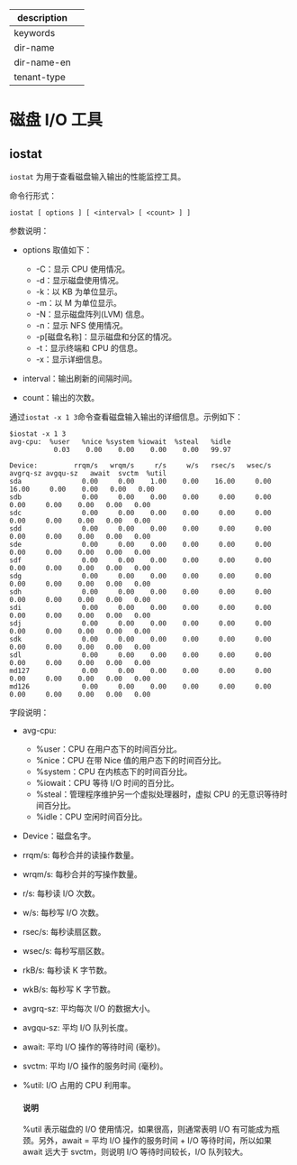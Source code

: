 |description||
|---|---|
|keywords||
|dir-name||
|dir-name-en||
|tenant-type||

# 磁盘 I/O 工具

## iostat

`iostat` 为用于查看磁盘输入输出的性能监控工具。

命令行形式：

```unknow
iostat [ options ] [ <interval> [ <count> ] ]
```

参数说明：

* options 取值如下：

  * -C：显示 CPU 使用情况。
  * -d：显示磁盘使用情况。
  * -k：以 KB 为单位显示。
  * -m：以 M 为单位显示。
  * -N：显示磁盘阵列(LVM) 信息。
  * -n：显示 NFS 使用情况。
  * -p[磁盘名称]：显示磁盘和分区的情况。
  * -t：显示终端和 CPU 的信息。
  * -x：显示详细信息。

* interval：输出刷新的间隔时间。

* count：输出的次数。

通过`iostat -x 1 3`命令查看磁盘输入输出的详细信息。示例如下：

```unknow
$iostat -x 1 3
avg-cpu:  %user   %nice %system %iowait  %steal   %idle
           0.03    0.00    0.00    0.00    0.00   99.97

Device:         rrqm/s   wrqm/s     r/s     w/s   rsec/s   wsec/s avgrq-sz avgqu-sz   await  svctm  %util
sda               0.00     0.00    1.00    0.00    16.00     0.00    16.00     0.00    0.00   0.00   0.00
sdb               0.00     0.00    0.00    0.00     0.00     0.00     0.00     0.00    0.00   0.00   0.00
sdc               0.00     0.00    0.00    0.00     0.00     0.00     0.00     0.00    0.00   0.00   0.00
sdd               0.00     0.00    0.00    0.00     0.00     0.00     0.00     0.00    0.00   0.00   0.00
sde               0.00     0.00    0.00    0.00     0.00     0.00     0.00     0.00    0.00   0.00   0.00
sdf               0.00     0.00    0.00    0.00     0.00     0.00     0.00     0.00    0.00   0.00   0.00
sdg               0.00     0.00    0.00    0.00     0.00     0.00     0.00     0.00    0.00   0.00   0.00
sdh               0.00     0.00    0.00    0.00     0.00     0.00     0.00     0.00    0.00   0.00   0.00
sdi               0.00     0.00    0.00    0.00     0.00     0.00     0.00     0.00    0.00   0.00   0.00
sdj               0.00     0.00    0.00    0.00     0.00     0.00     0.00     0.00    0.00   0.00   0.00
sdk               0.00     0.00    0.00    0.00     0.00     0.00     0.00     0.00    0.00   0.00   0.00
sdl               0.00     0.00    0.00    0.00     0.00     0.00     0.00     0.00    0.00   0.00   0.00
md127             0.00     0.00    0.00    0.00     0.00     0.00     0.00     0.00    0.00   0.00   0.00
md126             0.00     0.00    0.00    0.00     0.00     0.00     0.00     0.00    0.00   0.00   0.00
```

字段说明：

* avg-cpu:

  * %user：CPU 在用户态下的时间百分比。
  * %nice：CPU 在带 Nice 值的用户态下的时间百分比。
  * %system：CPU 在内核态下的时间百分比。
  * %iowait：CPU 等待 I/O 时间的百分比。
  * %steal：管理程序维护另一个虚拟处理器时，虚拟 CPU 的无意识等待时间百分比。
  * %idle：CPU 空闲时间百分比。

* Device：磁盘名字。

* rrqm/s: 每秒合并的读操作数量。

* wrqm/s: 每秒合并的写操作数量。

* r/s: 每秒读 I/O 次数。

* w/s: 每秒写 I/O 次数。

* rsec/s: 每秒读扇区数。

* wsec/s: 每秒写扇区数。

* rkB/s: 每秒读 K 字节数。

* wkB/s: 每秒写 K 字节数。

* avgrq-sz: 平均每次 I/O 的数据大小。

* avgqu-sz: 平均 I/O 队列长度。

* await: 平均 I/O 操作的等待时间 (毫秒)。

* svctm: 平均 I/O 操作的服务时间 (毫秒)。

* %util: I/O 占用的 CPU 利用率。

  <main id="notice" type='explain'>
    <h4>说明</h4>
    <p>%util 表示磁盘的 I/O 使用情况，如果很高，则通常表明 I/O 有可能成为瓶颈。另外，await = 平均 I/O 操作的服务时间 + I/O 等待时间，所以如果 await 远大于 svctm，则说明 I/O 等待时间较长，I/O 队列较大。</p>
  </main>
